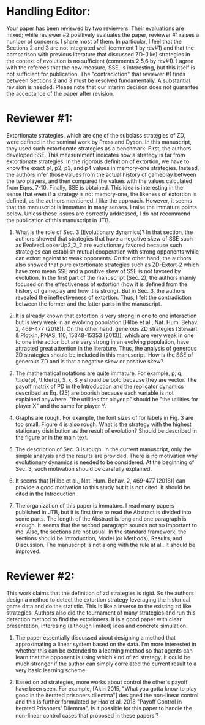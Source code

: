 # Handling Editor:

Your paper has been reviewed by two reviewers. Their
evaluations are mixed; while reviewer #2 positively evaluates the paper,
reviewer #1 raises a number of concerns. I share most of them. In particular, I
feel that the Sections 2 and 3 are not integrated well (comment 1 by rev#1) and
that the comparison with previous literature that discussed ZD-(like) strategies
in the context of evolution is no sufficient (comments 2,5,6 by rev#1). I agree
with the referees that the new measure, SSE, is interesting, but this itself is
not sufficient for publication. The "contradiction" that reviewer #1 finds
between Sections 2 and 3 must be resolved fundamentally. A substantial revision
is needed. Please note that our interim decision does not guarantee the
acceptance of the paper after revision.


# Reviewer #1:

Extortionate strategies, which are one of the subclass strategies
of ZD, were defined in the seminal work by Press and Dyson. In this manuscript,
they used such extortionate strategies as a benchmark. First, the authors
developed SSE. This measurement indicates how a strategy is far from
extortionate strategies. In the rigorous definition of extortion, we have to
know the exact p1, p2, p3, and p4 values in memory-one strategies. Instead, the
authors infer those values from the actual history of gameplay between the two
players, and then compared the values with the values calculated from Eqns.
7-10. Finally, SSE is obtained. This idea is interesting in the sense that even
if a strategy is not memory-one, the likeness of extortion is defined, as the
authors mentioned. I like the approach. However, it seems that the manuscript is
immature in many senses. I raise the immature points below. Unless these issues
are correctly addressed, I do not recommend the publication of this manuscript
in JTB.

1. What is the role of Sec. 3 (Evolutionary dynamics)? In that section, the
   authors showed that strategies that have a negative skew of SSE such as
   EvolvedLookerUp2_2_2 are evolutionary favored because such strategies can
   establish mutual cooperation with strong opponents while can extort against
   to weak opponents. On the other hand, the authors also showed that pure
   extortionate strategies such as ZD-Extort-2 which have zero mean SSE and a
   positive skew of SSE is not favored by evolution. In the first part of the
   manuscript (Sec. 2), the authors mainly focused on the effectiveness of
   extortion (how it is defined from the history of gameplay and how it is
   strong). But in Sec. 3, the authors revealed the ineffectiveness of
   extortion. Thus, I felt the contradiction between the former and the latter
   parts in the manuscript.

2. It is already known that extortion is very strong in one to one interaction
   but is very weak in an evolving population [Hilbe et al., Nat. Hum. Behav. 2,
   469-477 (2018)]. On the other hand, generous ZD strategies [Stewart &
   Plotkin, PNAS, 110, 15348-15353 (2013)], which are very weak in one to one
   interaction but are very strong in an evolving population, have attracted
   great attention in the literature. Thus, the analysis of generous ZD
   strategies should be included in this manuscript. How is the SSE of generous
   ZD and is that a negative skew or positive skew?

3. The mathematical notations are quite immature. For example, p, q, \tilde{p},
   \tilde{q}, S_x, S_y should be bold because they are vector. The payoff matrix
   of PD in the Introduction and the replicator dynamics described as Eq. (25)
   are boorish because each variable is not explained anywhere. "the utilities
   for player p" should be "the utilities for player X" and the same for player
   Y.

4. Graphs are rough. For example, the font sizes of for labels in Fig. 3 are too
   small. Figure 4 is also rough. What is the strategy with the highest
   stationary distribution as the result of evolution? Should be described in
   the figure or in the main text.

5. The description of Sec. 3 is rough. In the current manuscript, only the
   simple analysis and the results are provided. There is no motivation why
   evolutionary dynamics is needed to be considered. At the beginning of Sec. 3,
   such motivation should be carefully explained.

6. It seems that  [Hilbe et al., Nat. Hum. Behav. 2, 469-477 (2018)] can provide
   a good motivation to this study but it is not cited. It should be cited in
   the Introduction.

7. The organization of this paper is immature. I read many papers published in
   JTB, but it is first time to read the Abstract is divided into some parts.
   The length of the Abstract is long and one paragraph is enough. It seems that
   the second paragraph sounds not so important to me. Also, the sections are
   not usual. In the standard framework, the sections should be Introduction,
   Model (or Methods), Results, and Discussion. The manuscript is not along with
   the rule at all. It should be improved.


# Reviewer #2:

This work claims that the definition of zd strategies is rigid. So
the authors design a method to detect the extortion strategy leveraging the
historical game data and do the statistic. This is like a inverse to the
existing zd like strategies. Authors also did the tournament of many strategies
and run this detection method to find the extorioners. It is a good paper with
clear presentation, interesing (although limited) idea and concrete simulation.

1. The paper essentially discussed about designing a method that approximating a
   linear system based on the data. I'm more interested in whether this can be
   extended to a learning method so that agents can learn that the opponent is
   using which kind of zd strategy. It could be much stronger if the author can
   simply correlated the current result to a very basic learning scheme.

2. Based on zd strategies, more works about control the other's payoff have been
   seen. For example, [Akin 2015, "What you gotta know to play good in the
   iterated prisoners dilemma"] designed the non-linear control and this is
   further formulated by Hao et al. 2018 "Payoff Control in Iterated Prisoners'
   Dilemma". Is it possible for this paper to handle the non-linear control
   cases that proposed in these papers？
